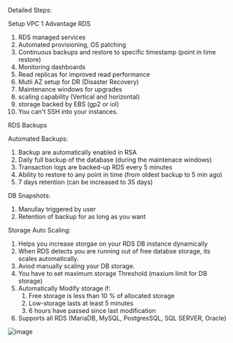 Detailed Steps:

Setup VPC 1 Advantage RDS
1) RDS managed services
2) Automated provisioning, OS patching
3) Continuous backups and restore to specific timestamp (point in time restore)
4) Monitoring dashboards
5) Read replicas for improved read performance
6) Mutli AZ setup for DR (Disaster Recovery)
7) Maintenance windows for upgrades
8) scaling capability (Vertical and horizontal)
9) storage backed by EBS (gp2 or iol)
10) You can't SSH into your instances.

RDS Backups

Automated Backups:
1) Backup are automatically enabled in RSA
2) Daily full backup of the database (during the maintenace windows)
3) Transaction logs are backed-up RDS every 5 minutes
4) Ability to restore to any point in time (from oldest backup to 5 min ago)
5) 7 days retention (can be increased to 35 days)

DB Snapshots:

1) Manullay triggered by user
2) Retention of backup for as long as you want 

Storage Auto Scaling:

1) Helps you increase storgae on your RDS DB instance dynamically
2) When RDS detects you are running out of free databse storage, its scales automatically.
3) Aviod manually scaling your DB storage.
4) You have to set maximum storage Threshold (maxium limit for DB storage)
5) Automatically Modify storage if:
   1) Free storage is less than 10 % of allocated storage
   2) Low-storage lasts at least 5 minutes
   3) 6 hours have passed since last modification
6) Supports all RDS (MariaDB, MySQL, PostgresSQL, SQL SERVER, Oracle)

![image](https://user-images.githubusercontent.com/6921037/184112741-592b3dbc-fbaa-46c6-91b7-cc90c4a30f65.png)


